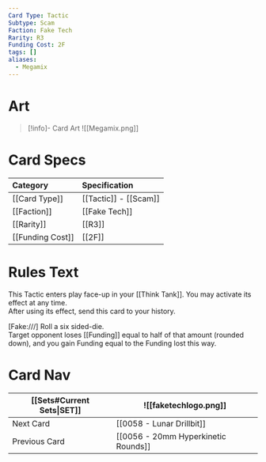 ```yaml
---
Card Type: Tactic
Subtype: Scam
Faction: Fake Tech
Rarity: R3
Funding Cost: 2F
tags: []
aliases:
  - Megamix
---
```

# Art

> [!info]- Card Art
> ![[Megamix.png]]

# Card Specs

| Category | Specification| 
| :--- | :--- |
| [[Card Type]] | [[Tactic]] - [[Scam]] |  
| [[Faction]] | [[Fake Tech]] | 
| [[Rarity]] | [[R3]] |  
| [[Funding Cost]] | [[2F]] |  

# Rules Text  

This Tactic enters play face-up in your [[Think Tank]]. You may activate its effect at any time.  
After using its effect, send this card to your history.  

[Fake:///] Roll a six sided-die.   
Target opponent loses [[Funding]] equal to half of that amount (rounded down), and you gain Funding equal to the Funding lost this way.  


# Card Nav

| [[Sets#Current Sets\|SET]]           | ![[faketechlogo.png]]          |
| ------------- | ------------------------------ |
| Next Card     | [[0058 - Lunar Drillbit]] |
| Previous Card | [[0056 - 20mm Hyperkinetic Rounds]]         |

